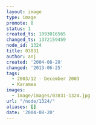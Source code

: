 ```yaml
---
layout: image
type: image
promote: 0
status: 1
created_ts: 1093016565
changed_ts: 1372159459
node_id: 1324
title: 03831
author: anj
created: '2004-08-20'
changed: '2013-06-25'
tags:
  - 2003/12 - December 2003
  - Karamea
images:
  - image/images/03831-1324.jpg
url: "/node/1324/"
aliases: []
date: '2004-08-20'
---
```


